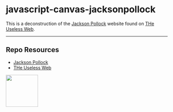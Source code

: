 # javascript-canvas-jacksonpollock

This is a deconstruction of the [Jackson Pollock](https://jacksonpollock.org/) website found on [THe Useless Web](https://theuselessweb.com/).

***

## Repo Resources

* [Jackson Pollock]([https://tailwindcss.com/](https://jacksonpollock.org/))
* [THe Useless Web](https://theuselessweb.com/)

<a href="https://codeadam.ca">
<img src="https://codeadam.ca/images/code-block.png" width="100">
</a>
